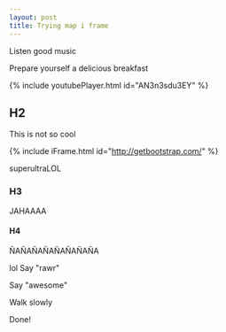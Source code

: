 ```yaml
---
layout: post
title: Trying map i frame
---
```


Listen good music 

Prepare yourself a delicious breakfast

{% include youtubePlayer.html id="AN3n3sdu3EY" %}

## H2

This is not so cool

{% include iFrame.html id="http://getbootstrap.com/" %}


superultraLOL
### H3

JAHAAAA

#### H4

ÑAÑAÑAÑAÑAÑAÑAÑA

lol
Say "rawr"

Say "awesome"

Walk slowly

Done!
